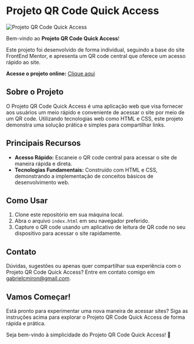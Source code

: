 # Projeto QR Code Quick Access

![Projeto QR Code Quick Access](src/qr-code-component-main/images/image-qr-code.png)


Bem-vindo ao **Projeto QR Code Quick Access**!

Este projeto foi desenvolvido de forma individual, seguindo a base do site FrontEnd Mentor, e apresenta um QR code central que oferece um acesso rápido ao site.

 **Acesse o projeto online:** [Clique aqui](https://gabrielcotrimmiron.github.io/Qr-code/) 

## Sobre o Projeto

O Projeto QR Code Quick Access é uma aplicação web que visa fornecer aos usuários um meio rápido e conveniente de acessar o site por meio de um QR code. Utilizando tecnologias web como HTML e CSS, este projeto demonstra uma solução prática e simples para compartilhar links.

## Principais Recursos

- **Acesso Rápido:** Escaneie o QR code central para acessar o site de maneira rápida e direta.
- **Tecnologias Fundamentais:** Construído com HTML e CSS, demonstrando a implementação de conceitos básicos de desenvolvimento web.

## Como Usar

1. Clone este repositório em sua máquina local.
2. Abra o arquivo `index.html` em seu navegador preferido.
3. Capture o QR code usando um aplicativo de leitura de QR code no seu dispositivo para acessar o site rapidamente.

## Contato

Dúvidas, sugestões ou apenas quer compartilhar sua experiência com o Projeto QR Code Quick Access? Entre em contato comigo em [gabrielcmiron@gmail.com](mailto:gabrielcmiron@gmail.com).

## Vamos Começar!

Está pronto para experimentar uma nova maneira de acessar sites? Siga as instruções acima para explorar o Projeto QR Code Quick Access de forma rápida e prática.

Seja bem-vindo à simplicidade do Projeto QR Code Quick Access! 🚀
